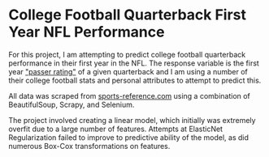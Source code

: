 # College Football Quarterback First Year NFL Performance
For this project, I am attempting to predict college football quarterback performance in their first year in the NFL. The response variable is the first year ["passer rating"](https://en.wikipedia.org/wiki/Passer_rating) of a given quarterback and I am using a number of their college football stats and personal attributes to attempt to predict this.

All data was scraped from [sports-reference.com](https://www.sports-reference.com/) using a combination of BeautifulSoup, Scrapy, and Selenium.

The project involved creating a linear model, which initially was extremely overfit due to a large number of features. Attempts at ElasticNet Regularization failed to improve to predictive ability of the model, as did numerous Box-Cox transformations on features.